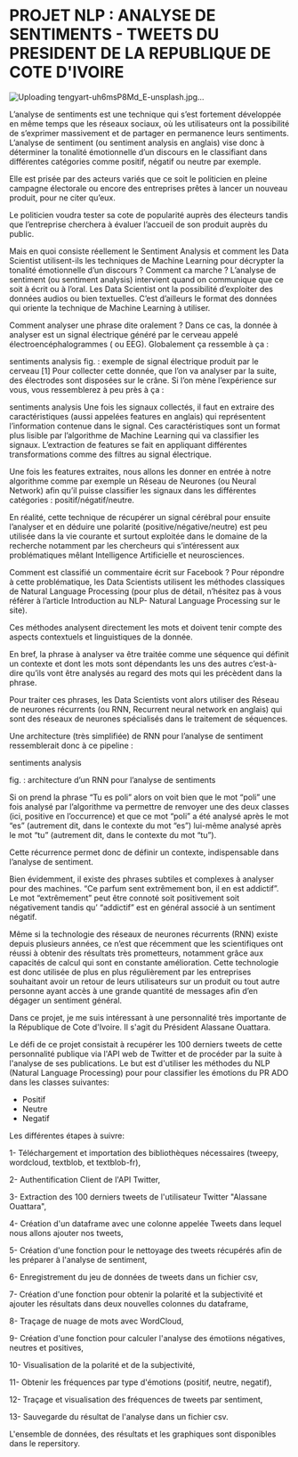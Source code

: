 # PROJET NLP : ANALYSE DE SENTIMENTS - TWEETS DU PRESIDENT DE LA REPUBLIQUE DE COTE D'IVOIRE

![Uploading tengyart-uh6msP8Md_E-unsplash.jpg…]()

L’analyse de sentiments est une technique qui s’est fortement développée en même temps que les réseaux sociaux, où les utilisateurs ont la possibilité de s’exprimer massivement et de partager en permanence leurs sentiments. L’analyse de sentiment (ou sentiment analysis en anglais) vise donc à déterminer la tonalité émotionnelle d’un discours en le classifiant dans différentes catégories comme positif, négatif ou neutre par exemple.

Elle est prisée par des acteurs variés que ce soit le politicien en pleine campagne électorale ou encore des entreprises prêtes à lancer un nouveau produit, pour ne citer qu’eux.

Le politicien voudra tester sa cote de popularité auprès des électeurs tandis que l’entreprise cherchera à évaluer l’accueil de son produit auprès du public.

Mais en quoi consiste réellement le Sentiment Analysis et comment les Data Scientist utilisent-ils les techniques de Machine Learning pour décrypter la tonalité émotionnelle d’un discours  ?
Comment ca marche ?
L’analyse de sentiment (ou sentiment analysis) intervient quand on communique que ce soit à écrit ou à l’oral. Les Data Scientist ont la possibilité d’exploiter des données audios ou bien textuelles. C’est d’ailleurs le format des données qui oriente la technique de Machine Learning à utiliser.

Comment analyser une phrase dite oralement ?
Dans ce cas, la donnée à analyser est un signal électrique généré par le cerveau appelé  électroencéphalogrammes ( ou EEG). Globalement ça ressemble à ça :

sentiments analysis
fig. : exemple de signal électrique produit par le cerveau [1]
Pour collecter cette donnée, que l’on va analyser par la suite, des électrodes sont disposées sur le crâne. Si l’on mène l’expérience sur vous, vous ressemblerez à peu près à ça :

sentiments analysis
Une fois les signaux collectés, il faut en extraire des caractéristiques (aussi appelées features en anglais) qui représentent l’information contenue dans le signal. Ces caractéristiques sont un format plus lisible par l’algorithme de Machine Learning qui va classifier les signaux. L’extraction de features se fait en appliquant différentes transformations comme des filtres au signal électrique.

Une fois les features extraites, nous allons les donner en entrée à notre algorithme comme par exemple un Réseau de Neurones (ou Neural Network) afin qu’il puisse classifier les signaux dans les différentes catégories : positif/négatif/neutre.

En réalité, cette technique de récupérer un signal cérébral pour ensuite l’analyser et en déduire une polarité (positive/négative/neutre) est peu utilisée dans la vie courante et surtout exploitée dans le domaine de la recherche notamment par les chercheurs qui s’intéressent aux problématiques mêlant Intelligence Artificielle et neurosciences.

Comment est classifié un commentaire écrit sur Facebook ?
Pour répondre à cette problématique, les Data Scientists utilisent les méthodes classiques de Natural Language Processing (pour plus de détail, n’hésitez pas à vous référer à l’article Introduction au NLP- Natural Language Processing sur le site). 

Ces méthodes analysent directement les mots et doivent tenir compte des aspects contextuels et linguistiques de la donnée.

En bref, la phrase à analyser va être traitée comme une séquence qui définit un contexte et dont les mots sont dépendants les uns des autres c’est-à-dire qu’ils vont être analysés au regard des mots qui les précèdent dans la phrase. 

Pour traiter ces phrases, les Data Scientists vont alors utiliser des Réseau de neurones récurrents (ou RNN, Recurrent neural network en anglais) qui sont des réseaux de neurones spécialisés dans le traitement de séquences.

Une architecture (très simplifiée) de RNN pour l’analyse de sentiment ressemblerait donc à ce pipeline :

sentiments analysis

fig. : architecture d’un RNN pour l’analyse de sentiments

Si on prend la phrase “Tu es poli” alors on voit bien que le mot “poli” une fois analysé par l’algorithme va permettre de renvoyer une des deux classes (ici, positive en l’occurrence) et que ce mot “poli” a été analysé après le mot “es” (autrement dit, dans le contexte du mot “es”) lui-même analysé après le mot “tu” (autrement dit, dans le contexte du mot “tu”). 

Cette récurrence permet donc de définir un contexte, indispensable dans l’analyse de sentiment. 

Bien évidemment, il existe des phrases subtiles et complexes à analyser pour des machines. “Ce parfum sent extrêmement bon, il en est addictif”. Le mot “extrêmement” peut être connoté soit positivement soit négativement tandis qu’ “addictif” est en général associé à un sentiment négatif.

Même si la technologie des réseaux de neurones récurrents (RNN) existe depuis plusieurs années, ce n’est que récemment que les scientifiques ont réussi à obtenir des résultats très prometteurs, notamment grâce aux capacités de calcul qui sont en constante amélioration. Cette technologie est donc utilisée de plus en plus régulièrement par les entreprises souhaitant avoir un retour de leurs utilisateurs sur un produit ou tout autre personne ayant accès à une grande quantité de messages afin d’en dégager un sentiment général.

Dans ce projet, je me suis intéressant à une personnalité très importante de la République de Cote d'Ivoire. Il s'agit du Président Alassane Ouattara.

Le défi de ce projet consistait à recupérer les 100 derniers tweets de cette personnalité publique via l'API web de Twitter et de procéder par la suite à l'analyse de ses publications. Le but est d'utiliser les méthodes du NLP (Natural Language Processing) pour pour classifier les émotions du PR ADO dans les classes suivantes:

* Positif
* Neutre
* Negatif

Les différentes étapes à suivre:

1- Téléchargement et importation des bibliothèques nécessaires (tweepy, wordcloud, textblob, et textblob-fr),

2- Authentification Client de l'API Twitter,

3- Extraction des 100 derniers tweets de l'utilisateur Twitter "Alassane Ouattara",

4- Création d'un dataframe avec une colonne appelée Tweets dans lequel nous allons ajouter nos tweets,

5- Création d'une fonction pour le nettoyage des tweets récupérés afin de les préparer à l'analyse de sentiment,

6- Enregistrement du jeu de données de tweets dans un fichier csv,

7- Création d'une fonction pour obtenir la polarité et la subjectivité et ajouter les résultats dans deux nouvelles colonnes du dataframe,

8- Traçage de nuage de mots avec WordCloud,

9- Création d'une fonction pour calculer l'analyse des émotiions négatives, neutres et positives,

10- Visualisation de la polarité et de la subjectivité,

11- Obtenir les fréquences par type d'émotions (positif, neutre, negatif),

12- Traçage et visualisation des fréquences de tweets par sentiment,

13- Sauvegarde du résultat de l'analyse dans un fichier csv.

L'ensemble de données, des résultats et les graphiques sont disponibles dans le repersitory.
